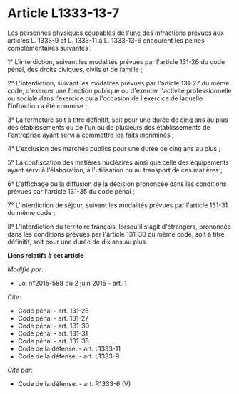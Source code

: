 # Article L1333-13-7

Les personnes physiques coupables de l'une des infractions prévues aux articles L. 1333-9 et L. 1333-11 à L. 1333-13-6
encourent les peines complémentaires suivantes : 

1° L'interdiction, suivant les modalités prévues par l'article 131-26 du code pénal, des droits civiques, civils et de
famille ; 

2° L'interdiction, suivant les modalités prévues par l'article 131-27 du même code, d'exercer une fonction publique ou
d'exercer l'activité professionnelle ou sociale dans l'exercice ou à l'occasion de l'exercice de laquelle l'infraction a été
commise ; 

3° La fermeture soit à titre définitif, soit pour une durée de cinq ans au plus des établissements ou de l'un ou de plusieurs
des établissements de l'entreprise ayant servi à commettre les faits incriminés ; 

4° L'exclusion des marchés publics pour une durée de cinq ans au plus ; 

5° La confiscation des matières nucléaires ainsi que celle des équipements ayant servi à l'élaboration, à l'utilisation ou au
transport de ces matières ; 

6° L'affichage ou la diffusion de la décision prononcée dans les conditions prévues par l'article 131-35 du code pénal ; 

7° L'interdiction de séjour, suivant les modalités prévues par l'article 131-31 du même code ; 

8° L'interdiction du territoire français, lorsqu'il s'agit d'étrangers, prononcée dans les conditions prévues par l'article
131-30 du même code, soit à titre définitif, soit pour une durée de dix ans au plus.

**Liens relatifs à cet article**

_Modifié par_:

  - Loi n°2015-588 du 2 juin 2015 - art. 1

_Cite_:

  - Code pénal - art. 131-26
  - Code pénal - art. 131-27
  - Code pénal - art. 131-30
  - Code pénal - art. 131-31
  - Code pénal - art. 131-35
  - Code de la défense. - art. L1333-11
  - Code de la défense. - art. L1333-9

_Cité par_:

  - Code de la défense. - art. R1333-6 (V)
